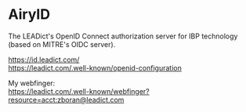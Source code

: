 AiryID
======

The LEADict's OpenID Connect authorization server for IBP technology (based on MITRE's OIDC server).  

https://id.leadict.com/  
https://leadict.com/.well-known/openid-configuration  

My webfinger:  
https://leadict.com/.well-known/webfinger?resource=acct:zboran@leadict.com  
